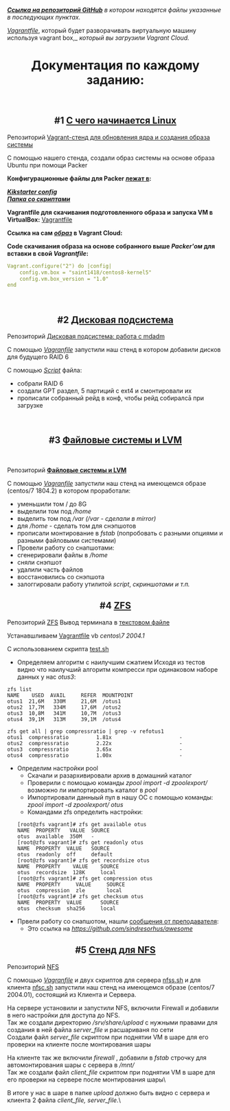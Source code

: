 _[**Ссылка на репозиторий GitHub**](https://github.com/AlexeyWu/test_vm "Ссылка на репозиторий") в котором находятся файлы указанные в последующих пунктах._


[_Vagrantfile_](https://github.com/AlexeyWu/test_vm/blob/main/packer/Vagrantfile "Vagranfile"), который будет разворачивать виртуальную машину используя vagrant box,_ 
_который вы загрузили Vagrant Cloud._ 


<h1 align="center">Документация по каждому заданию:</h1>
<br>
<h2 align="center">#1 <a href="https://github.com/AlexeyWu/test_vm" target="_blank">С чего начинается Linux </a></h2>

Репозиторий [Vagrant-стенд для обновления ядра и создания образа системы](https://github.com/AlexeyWu/test_vm)

С помощью нашего стенда, создали образ системы на основе образа Ubuntu при помощи Packer

**Конфигурационные файлы для Packer [лежат в](https://github.com/AlexeyWu/test_vm/tree/main/packer):**

**[_Kikstarter config_](https://github.com/AlexeyWu/test_vm/blob/main/packer/http/ks.cfg "ks.cfg - Kikstarter config")**  
**[_Папка со скриптами_](https://github.com/AlexeyWu/test_vm/tree/main/packer/scripts "Папка со скриптами")**

**Vagrantfile для скачивания подготовленного образа и запуска VM в VirtualBox:**
[Vagrantfile](https://github.com/AlexeyWu/test_vm/blob/main/packer/Vagrantfile "Vagrantfile")

**Ссылка на сам [_образ_](https://app.vagrantup.com/saint1418/boxes/centos8-kernel5 "образ centos8-kernel5") в Vagrant Cloud:** 


**Code скачивания образа на основе собранного выше *Packer'ом* для вставки в свой *Vagrantfile*:**

```yaml
Vagrant.configure("2") do |config|
    config.vm.box = "saint1418/centos8-kernel5"
    config.vm.box_version = "1.0"
end
```

<br>
<h2 align="center">#2 <a href="https://github.com/AlexeyWu/test_vm/tree/main/02raid" target="_blank">Дисковая подсистема</a></h2>

Репозиторий [Дисковая подсистема\: работа с mdadm](https://github.com/AlexeyWu/test_vm/tree/main/02raid)

С помощью [_Vagranfile_](https://github.com/AlexeyWu/test_vm/blob/main/02raid/Vagrantfile) запустили наш стенд в котором добавили дисков для будущего RAID 6

С помощью [_Script_](https://github.com/AlexeyWu/test_vm/blob/main/02raid/raid.sh) файла: 

* собрали RAID 6
* создали GPT раздел, 5 партиций с ext4 и смонтировали их<br> 
* прописали собранный рейд в конф, чтобы рейд собиралсā при загрузке


<br>
<h2 align="center">#3 <a href="https://github.com/AlexeyWu/test_vm/tree/main/03lvm1" target="_blank">Файловые системы и LVM</a></h2>
<br>

Репозиторий [**Файловые системы и LVM**](https://github.com/AlexeyWu/test_vm/tree/main/03lvm1)

С помощью [_Vagranfile_](https://github.com/AlexeyWu/test_vm/blob/main/03lvm1/Vagrantfile) запустили наш стенд на имеющемся образе (centos/7 1804.2) в котором проработали:

* уменьшили том / до 8G
* выделили том под _/home_
* выделить том под _/var (/var - сделали в mirror)_
* для _/home_ - сделать том для снэпшотов
* прописали монтирование в _fstab_ (попробовать с разными опциями и разными файловыми системами)
* Провели работу со снапшотами:
* сгенерировали файлы в _/home_
* сняли снэпшот
* удалили часть файлов
* восстановились со снэпшота
* залоггировали работу утилитой _script_, _скриншотами и т.п._


<h2 align="center">#4 <a href="https://github.com/AlexeyWu/test_vm/tree/main/04zfs" target="_blank">ZFS</a></h2>

Репозиторий [ZFS](https://github.com/AlexeyWu/test_vm/tree/main/04zfs)
Вывод терминала в [текстовом файле](https://github.com/AlexeyWu/test_vm/blob/main/04zfs/%D0%B2%D1%8B%D0%B2%D0%BE%D0%B4_%D1%82%D0%B5%D1%80%D0%BC%D0%B8%D0%BD%D0%B0%D0%BB%D0%B0.txt)

Устанавшливаем [Vagrantfile](https://github.com/AlexeyWu/test_vm/tree/main/04zfs/Vagrantfile) vb _centos\7 2004.1_

С использованием скрипта [test.sh](https://github.com/AlexeyWu/test_vm/blob/main/04zfs/test.sh)

* Определяем алгоритм с наилучшим сжатием
    Исходя из тестов видно что наилучший алгоритм компресси при одинаковом наборе данных у нас _otus3_:

 ```
zfs list
NAME    USED  AVAIL     REFER  MOUNTPOINT
otus1  21,6M   330M     21,6M  /otus1
otus2  17,7M   334M     17,6M  /otus2
otus3  10,8M   341M     10,7M  /otus3
otus4  39,1M   313M     39,1M  /otus4

zfs get all | grep compressratio | grep -v refotus1
otus1  compressratio         1.81x                      -
otus2  compressratio         2.22x                      -
otus3  compressratio         3.65x                      -
otus4  compressratio         1.00x                      -

 ```
* Определим настройки pool
    - Скачали и разархивировали архив в домашний каталог
    - Проверили с помощью команды _zpool import -d zpoolexport/_ возможно ли импортировать каталог в _pool_
    - Импортировали данныый пул в нашу ОС с помощью команды: _zpool import -d zpoolexport/ otus_
    - Командами zfs определить настройки:
    ```
    [root@zfs vagrant]# zfs get available otus
    NAME  PROPERTY   VALUE  SOURCE
    otus  available  350M   -
    [root@zfs vagrant]# zfs get readonly otus
    NAME  PROPERTY  VALUE   SOURCE
    otus  readonly  off     default
    [root@zfs vagrant]# zfs get recordsize otus
    NAME  PROPERTY    VALUE    SOURCE
    otus  recordsize  128K     local
    [root@zfs vagrant]# zfs get compression otus
    NAME  PROPERTY     VALUE     SOURCE
    otus  compression  zle       local
    [root@zfs vagrant]# zfs get checksum otus
    NAME  PROPERTY  VALUE      SOURCE
    otus  checksum  sha256     local

    ```
* Првели работу со снапшотом, нашли [сообщения от преподавателя](https://github.com/AlexeyWu/test_vm/blob/main/04zfs/Screenshot%20from%202023-03-19%2019-54-15.png):
    - Это ссылка на _https://github.com/sindresorhus/awesome_

<h2 align="center">#5 <a href="https://github.com/AlexeyWu/test_vm/tree/main/05nfs" target="_blank">Стенд для NFS</a></h2>

Репозиторий [NFS](https://github.com/AlexeyWu/test_vm/tree/main/05nfs)

С помощью [_Vagranfile_](https://github.com/AlexeyWu/test_vm/blob/main/05nfs/Vagrantfile) и двух скриптов для сервера [nfss.sh](https://github.com/AlexeyWu/test_vm/blob/main/05nfs/nfss.sh) и для клиента [nfsc.sh](https://github.com/AlexeyWu/test_vm/blob/main/05nfs/nfsc.sh) запустили наш стенд на имеющемся образе (centos/7 2004.01), состоящий из Клиента и Сервера.

На сервере установили и запустили NFS, включили Firewall и добавили в него настройки для доступа до NFS.\
Так же создали директорию _/srv/share/upload_ с нужными правами для создания в ней файла _server\_file_ и расшариваня по сети\
Создали файл _server\_file_ скриптом при поднятии VM в шаре для его проверки на клиенте после монтирования шары 


На клиенте так же включили _firewall_ , добавили в _fstab_ строчку для автомонтирования шары с сервера в _/mnt/_\
Так же создали файл _client\_file_ скриптом при поднятии VM в шаре для его проверки на сервере после монтирования шары\

В итоге у нас в шаре в папке _upload_ должно быть видно с сервера и клиента 2 файла _client_file, server_file_.\


